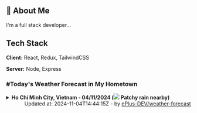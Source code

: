 ## 🚀 About Me
I'm a full stack developer...


## Tech Stack

**Client:** React, Redux, TailwindCSS

**Server:** Node, Express

### #Today's Weather Forecast in My Hometown



<details>
    <summary><b>Ho Chi Minh City, Vietnam - 04/11/2024 (<img src="https://cdn.weatherapi.com/weather/64x64/day/176.png" /> Patchy rain nearby)</b>
    </summary>

    
<table>
    <tr>
        <th>Hour</th>
        <td>00:00</td><td>01:00</td><td>02:00</td><td>03:00</td><td>04:00</td><td>05:00</td><td>06:00</td><td>07:00</td><td>08:00</td><td>09:00</td><td>10:00</td><td>11:00</td><td>12:00</td><td>13:00</td><td>14:00</td><td>15:00</td><td>16:00</td><td>17:00</td><td>18:00</td><td>19:00</td><td>20:00</td><td>21:00</td><td>22:00</td><td>23:00</td>
    </tr>
    <tr>
        <th>Weather</th>
        <td><img src="https://cdn.weatherapi.com/weather/64x64/night/116.png"></img></td><td><img src="https://cdn.weatherapi.com/weather/64x64/night/116.png"></img></td><td><img src="https://cdn.weatherapi.com/weather/64x64/night/116.png"></img></td><td><img src="https://cdn.weatherapi.com/weather/64x64/night/113.png"></img></td><td><img src="https://cdn.weatherapi.com/weather/64x64/night/116.png"></img></td><td><img src="https://cdn.weatherapi.com/weather/64x64/night/116.png"></img></td><td><img src="https://cdn.weatherapi.com/weather/64x64/day/116.png"></img></td><td><img src="https://cdn.weatherapi.com/weather/64x64/day/116.png"></img></td><td><img src="https://cdn.weatherapi.com/weather/64x64/day/113.png"></img></td><td><img src="https://cdn.weatherapi.com/weather/64x64/day/116.png"></img></td><td><img src="https://cdn.weatherapi.com/weather/64x64/day/116.png"></img></td><td><img src="https://cdn.weatherapi.com/weather/64x64/day/266.png"></img></td><td><img src="https://cdn.weatherapi.com/weather/64x64/day/353.png"></img></td><td><img src="https://cdn.weatherapi.com/weather/64x64/day/353.png"></img></td><td><img src="https://cdn.weatherapi.com/weather/64x64/day/353.png"></img></td><td><img src="https://cdn.weatherapi.com/weather/64x64/day/176.png"></img></td><td><img src="https://cdn.weatherapi.com/weather/64x64/day/176.png"></img></td><td><img src="https://cdn.weatherapi.com/weather/64x64/day/113.png"></img></td><td><img src="https://cdn.weatherapi.com/weather/64x64/night/113.png"></img></td><td><img src="https://cdn.weatherapi.com/weather/64x64/night/113.png"></img></td><td><img src="https://cdn.weatherapi.com/weather/64x64/night/116.png"></img></td><td><img src="https://cdn.weatherapi.com/weather/64x64/night/116.png"></img></td><td><img src="https://cdn.weatherapi.com/weather/64x64/night/116.png"></img></td><td><img src="https://cdn.weatherapi.com/weather/64x64/night/353.png"></img></td>
    </tr>
    <tr>
        <th>Condition</th>
        <td width="200px">Partly Cloudy </td><td width="200px">Partly Cloudy </td><td width="200px">Partly Cloudy </td><td width="200px">Clear </td><td width="200px">Partly Cloudy </td><td width="200px">Partly Cloudy </td><td width="200px">Partly Cloudy </td><td width="200px">Partly Cloudy </td><td width="200px">Sunny</td><td width="200px">Partly Cloudy </td><td width="200px">Partly Cloudy </td><td width="200px">Light drizzle</td><td width="200px">Light rain shower</td><td width="200px">Light rain shower</td><td width="200px">Light rain shower</td><td width="200px">Patchy rain nearby</td><td width="200px">Patchy rain nearby</td><td width="200px">Sunny</td><td width="200px">Clear </td><td width="200px">Clear </td><td width="200px">Partly Cloudy </td><td width="200px">Partly Cloudy </td><td width="200px">Partly Cloudy </td><td width="200px">Light rain shower</td>
    </tr>
    <tr>
        <th>Temperature</th>
        <td>24.8 °C</td><td>24.6 °C</td><td>24.6 °C</td><td>24.5 °C</td><td>24.3 °C</td><td>24.2 °C</td><td>24.1 °C</td><td>25.3 °C</td><td>26.8 °C</td><td>28.5 °C</td><td>30 °C</td><td>31.1 °C</td><td>30.7 °C</td><td>30.1 °C</td><td>30.2 °C</td><td>30 °C</td><td>29.1 °C</td><td>27.4 °C</td><td>26.1 °C</td><td>25.6 °C</td><td>25.4 °C</td><td>25.4 °C</td><td>25.3 °C</td><td>24.9 °C</td>
    </tr>
    <tr>
        <th>Wind</th>
        <td>6.1 kph</td><td>4.7 kph</td><td>3.2 kph</td><td>2.9 kph</td><td>3.2 kph</td><td>4.3 kph</td><td>6.5 kph</td><td>7.9 kph</td><td>8.6 kph</td><td>7.6 kph</td><td>6.8 kph</td><td>6.8 kph</td><td>9 kph</td><td>10.8 kph</td><td>10.1 kph</td><td>11.5 kph</td><td>14.8 kph</td><td>15.1 kph</td><td>13.3 kph</td><td>11.9 kph</td><td>11.5 kph</td><td>10.8 kph</td><td>10.8 kph</td><td>7.9 kph</td>
    </tr>
</table>

</details>

<div align="right">
    Updated at: 2024-11-04T14:44:15Z - by <a target="_blank"
        href="https://github.com/ePlus-DEV/weather-forecast">ePlus-DEV/weather-forecast</a>
</div>